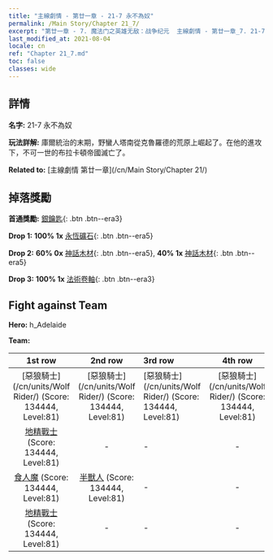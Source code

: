 ```yaml
---
title: "主線劇情 - 第廿一章 - 21-7 永不為奴"
permalink: /Main Story/Chapter 21_7/
excerpt: "第廿一章 - 7. 魔法门之英雄无敌：战争纪元  主線劇情 - 第廿一章_7. 21-7 永不為奴"
last_modified_at: 2021-08-04
locale: cn
ref: "Chapter 21_7.md"
toc: false
classes: wide
---
```


## 詳情

 **名字:** 21-7 永不為奴

 **玩法詳解:** 庫爾統治的末期，野蠻人塔南從克魯羅德的荒原上崛起了。在他的進攻下，不可一世的布拉卡頓帝國滅亡了。

 **Related to:** [主線劇情 第廿一章](/cn/Main Story/Chapter 21/)

## 掉落獎勵

 **首通獎勵:** [銀鑰匙](/cn/Items/con_693/){: .btn .btn--era3}

 **Drop 1:** **100% 1x** [永恆礦石](/cn/Items/mat_68/){: .btn .btn--era5}

 **Drop 2:** **60% 0x** [神話木材](/cn/Items/mat_62/){: .btn .btn--era5}, **40% 1x** [神話木材](/cn/Items/mat_62/){: .btn .btn--era5}

 **Drop 3:** **100% 1x** [法術卷軸](/cn/Items/con_694/){: .btn .btn--era3}


## Fight against Team
 **Hero:** h_Adelaide

 **Team:**


  | 1st row | 2nd row | 3rd row | 4th row |
  |:----:|:----:|:----|:----:|
  | [惡狼騎士](/cn/units/Wolf Rider/) (Score: 134444, Level:81)  | [惡狼騎士](/cn/units/Wolf Rider/) (Score: 134444, Level:81)  | [惡狼騎士](/cn/units/Wolf Rider/) (Score: 134444, Level:81)  | [惡狼騎士](/cn/units/Wolf Rider/) (Score: 134444, Level:81)  |
  | [地精戰士](/cn/units/Goblin/) (Score: 134444, Level:81)  | - | - | - |
  | [食人魔](/cn/units/Ogre/) (Score: 134444, Level:81)  | [半獸人](/cn/units/Orc/) (Score: 134444, Level:81)  | - | - |
  | [地精戰士](/cn/units/Goblin/) (Score: 134444, Level:81)  | - | - | - |



